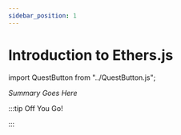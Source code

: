 ```yaml
---
sidebar_position: 1
---
```


# Introduction to Ethers.js
import QuestButton from "../QuestButton.js";

_Summary Goes Here_

:::tip Off You Go!

<QuestButton text="Quest" />

:::

